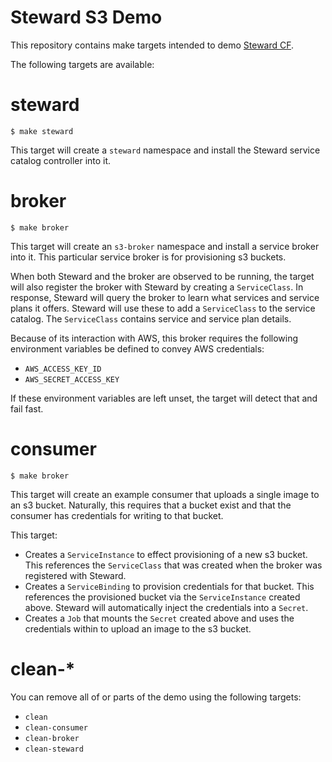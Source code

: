 # Steward S3 Demo

This repository contains make targets intended to demo
[Steward CF](https://github.com/deis/steward-cf).

The following targets are available:

# steward

```
$ make steward
```

This target will create a `steward` namespace and install the Steward service
catalog controller into it.

# broker

```
$ make broker
```

This target will create an `s3-broker` namespace and install a service broker
into it. This particular service broker is for provisioning s3 buckets.

When both Steward and the broker are observed to be running, the target
will also register the broker with Steward by creating a `ServiceClass`. In
response, Steward will query the broker to learn what services and service plans
it offers. Steward will use these to add a `ServiceClass` to the service catalog.
The `ServiceClass` contains service and service plan details.

Because of its interaction with AWS, this broker requires the following
environment variables be defined to convey AWS credentials:

* `AWS_ACCESS_KEY_ID`
* `AWS_SECRET_ACCESS_KEY`

If these environment variables are left unset, the target will detect that and
fail fast.

# consumer

```
$ make broker
```

This target will create an example consumer that uploads a single image to
an s3 bucket. Naturally, this requires that a bucket exist and that the consumer
has credentials for writing to that bucket.

This target:

* Creates a `ServiceInstance` to effect provisioning of a new s3 bucket. This
  references the `ServiceClass` that was created when the broker was registered
  with Steward.
* Creates a `ServiceBinding` to provision credentials for that bucket. This
  references the provisioned bucket via the `ServiceInstance` created above.
  Steward will automatically inject the credentials into a `Secret`.
* Creates a `Job` that mounts the `Secret` created above and uses the
  credentials within to upload an image to the s3 bucket.

# clean-*

You can remove all of or parts of the demo using the following targets:

* `clean`
* `clean-consumer`
* `clean-broker`
* `clean-steward`
